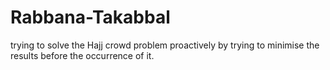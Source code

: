 # Rabbana-Takabbal
trying to solve the Hajj crowd problem proactively by trying to minimise the results before the occurrence of it.
